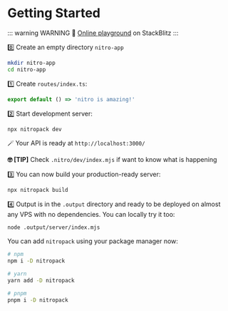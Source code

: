 # Getting Started

::: warning WARNING
🏀 [Online playground](https://stackblitz.com/github/unjs/nitro/tree/main/examples/hello-world) on StackBlitz
:::

0️⃣ Create an empty directory `nitro-app`

```bash
mkdir nitro-app
cd nitro-app
```

1️⃣ Create `routes/index.ts`:

```ts [routes/index.ts]
export default () => 'nitro is amazing!'
```

2️⃣ Start development server:

```bash
npx nitropack dev
```

🪄 Your API is ready at `http://localhost:3000/`

**🤓 [TIP]** Check `.nitro/dev/index.mjs` if want to know what is happening

3️⃣ You can now build your production-ready server:

```bash
npx nitropack build
````

4️⃣ Output is in the `.output` directory and ready to be deployed on almost any VPS with no dependencies. You can locally try it too:

```bash
node .output/server/index.mjs
```

You can add `nitropack` using your package manager now:

```bash
# npm
npm i -D nitropack

# yarn
yarn add -D nitropack

# pnpm
pnpm i -D nitropack
```

